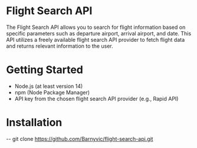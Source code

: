 # Flight Search API
The Flight Search API allows you to search for flight information based on specific parameters such as departure airport, arrival airport, and date. This API utilizes a freely available flight search API provider to fetch flight data and returns relevant information to the user.

# Getting Started
* Node.js (at least version 14)
* npm (Node Package Manager)
* API key from the chosen flight search API provider (e.g., Rapid API)

# Installation
-- git clone https://github.com/Barnyvic/flight-search-api.git

